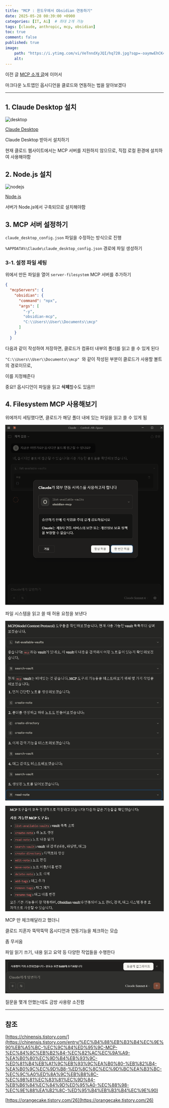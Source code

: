 ```yaml
---
title: "MCP : 윈도우에서 Obsidian 연동하기"
date: 2025-05-28 00:39:00 +0900
categories: [IT, Ai]  # 최대 2개 가능
tags: [claude, anthropic, mcp, obsidian]     
toc: true
comment: false
published: true
image:
    path: "https://i.ytimg.com/vi/VeTnndXyJQI/hq720.jpg?sqp=-oaymwEhCK4FEIIDSFryq4qpAxMIARUAAAAAGAElAADIQj0AgKJD&rs=AOn4CLCD0uMkCf-8gA53IkQSfFv2Xm0hOA"
    alt: 
---
```


이전 글 [MCP 소개 글](https://jinhg0214.github.io/posts/mpc1/)에 이어서 

마크다운 노트앱인 옵시디언을 클로드와 연동하는 법을 알아보겠다

---

## 1. Claude Desktop 설치
![desktop](https://claude.ai/_next/image?url=%2Fimages%2Fhome-page-assets%2Fmac_ui.png&w=1200&q=75)

[Claude Desktop](https://claude.ai/download)

Claude Desktop 받아서 설치하기

현재 클로드 웹사이트에서는 MCP 서버를 지원하지 않으므로, 직접 로컬 환경에 설치하여 사용해야함

## 2. Node.js 설치

![nodejs](https://nodejs.org/static/logos/nodejsLight.svg)

[Node.js](https://nodejs.org/ko)

서버가 Node.js에서 구축되므로 설치해야함

## 3. MCP 서버 설정하기

`claude_desktop_config.json` 파일을 수정하는 방식으로 진행

`%APPDATA%\Claude\claude_desktop_config.json` 경로에 파일 생성하기

### 3-1. 설정 파일 세팅

위에서 만든 파일을 열어 `server-filesystem` MCP 서버를 추가하기 

```json
{
  "mcpServers": {
    "obsidian": {
      "command": "npx",
      "args": [
        "-y",
        "obsidian-mcp",
        "C:\\Users\\User\\Documents\\mcp" 
      ]
    }
  }
```
다음과 같이 작성하여 저장하면, 클로드가 컴퓨터 내부의 폴더를 읽고 쓸 수 있게 된다

`"C:\\Users\\User\\Documents\\mcp" `와 같이 작성된 부분이 클로드가 사용할 볼트의 경로이므로, 

이를 지정해준다

중요!! 옵시디언이 파일을 읽고 **삭제**할수도 있음!!!

## 4. Filesystem MCP 사용해보기

위에까지 세팅했다면, 클로드가 해당 폴더 내에 있는 파일을 읽고 쓸 수 있게 됨

![image1](assets\img\posts\20250528_1.png)

파일 시스템을 읽고 쓸 때 허용 요청을 보낸다

![image2](assets\img\posts\20250528_2.png)

![image3](assets\img\posts\20250528_3.png)

MCP 만 체크해달라고 했더니 

클로드 지혼자 뚝딱뚝딱 옵시디언과 연동기능을 체크하는 모습

좀 무서움

파일 읽기 쓰기, 내용 읽고 요약 등 다양한 작업들을 수행한다

![image4](assets\img\posts\20250528_4.png)

질문을 몇개 안했는데도 금방 사용량 소진함

---

## 참조

[https://chinensis.tistory.com/](https://chinensis.tistory.com/entry/%EC%B4%88%EB%B3%B4%EC%9E%90%EB%A5%BC-%EC%9C%84%ED%95%9C-MCP-%EC%84%9C%EB%B2%84-%EC%82%AC%EC%9A%A9-%EA%B0%80%EC%9D%B4%EB%93%9C-%ED%81%B4%EB%A1%9C%EB%93%9C%EA%B0%80-%EB%82%B4-%EA%B0%9C%EC%9D%B8-%ED%8C%8C%EC%9D%BC%EA%B3%BC-%EC%9C%A0%ED%8A%9C%EB%B8%8C-%EC%98%81%EC%83%81%EC%9D%84-%EB%B6%84%EC%84%9D%ED%95%A0-%EC%88%98-%EC%9E%88%EA%B2%8C-%ED%95%B4%EB%B3%B4%EC%9E%90)

[https://orangecake.tistory.com/26](https://orangecake.tistory.com/26)
